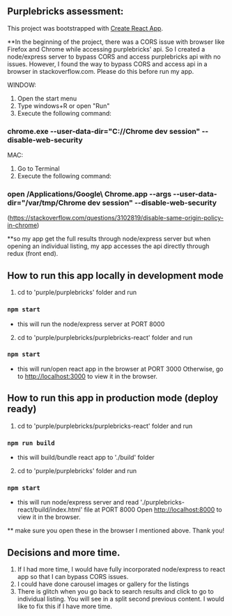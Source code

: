 ## Purplebricks assessment:

This project was bootstrapped with [Create React App](https://github.com/facebook/create-react-app).


**In the beginning of the project, there was a CORS issue with browser like Firefox and Chrome while accessing purplebricks' api. So I created a node/express server to bypass CORS and access purplebricks api with no issues. However, I found the way to bypass CORS and access api in a browser in stackoverflow.com. Please do this before run my app.

WINDOW:
1. Open the start menu
2. Type windows+R or open "Run"
3. Execute the following command:
### chrome.exe --user-data-dir="C://Chrome dev session" --disable-web-security

MAC:
1. Go to Terminal
2. Execute the following command:
### open /Applications/Google\ Chrome.app --args --user-data-dir="/var/tmp/Chrome dev session" --disable-web-security


(https://stackoverflow.com/questions/3102819/disable-same-origin-policy-in-chrome)


**so my app get the full results through node/express server but when opening an individual listing, my app accesses the api directly through redux (front end).



## How to run this app locally in development mode

1. cd to 'purple/purplebricks' folder and run

### `npm start`

- this will run the node/express server at PORT 8000

2. cd to 'purple/purplebricks/purplebricks-react' folder and run

### `npm start`

- this will run/open react app in the browser at PORT 3000
Otherwise, go to [http://localhost:3000](http://localhost:3000) to view it in the browser.

## How to run this app in production mode (deploy ready)

1. cd to 'purple/purplebricks/purplebricks-react' folder and run

### `npm run build`

- this will build/bundle react app to './build' folder

2. cd to 'purple/purplebricks' folder and run

### `npm start`

- this will run node/express server and read './purplebricks-react/build/index.html' file at PORT 8000
Open [http://localhost:8000](http://localhost:8000) to view it in the browser.


** make sure you open these in the browser I mentioned above. Thank you!

## Decisions and more time.

1. If I had more time, I would have fully incorporated node/express to react app so that I can bypass CORS issues. 
2. I could have done carousel images or gallery for the listings
3. There is glitch when you go back to search results and click to go to individual listing. You will see in a split second previous content. I would like to fix this if I have more time.
